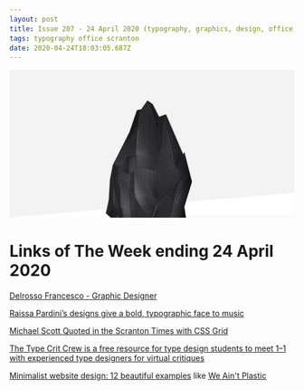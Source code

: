 ```yaml
---
layout: post
title: Issue 207 - 24 April 2020 (typography, graphics, design, office, scranton, css)
tags: typography office scranton
date: 2020-04-24T18:03:05.687Z
---
```

![Delrosso Francesco - Graphic Designer](/assets/uploads/issue-207.png "Delrosso Francesco - Graphic Designer")

# Links of The Week ending 24 April 2020

<a href="https://www.instagram.com/delrosso_francesco/" title="Delrosso Francesco - Graphic Designer" alt="Delrosso Francesco - Graphic Designer" target="_blank">Delrosso Francesco - Graphic Designer</a>

<a href="https://www.creativereview.co.uk/raissa-pardini-designer/" title="Raissa Pardini’s designs give a bold, typographic face to music" alt="Raissa Pardini’s designs give a bold, typographic face to music" target="_blank">Raissa Pardini’s designs give a bold, typographic face to music</a>

<a href="https://dev.to/codypearce/michael-scott-quoted-in-the-scranton-times-with-css-grid-kk3" title="Michael Scott Quoted in the Scranton Times with CSS Grid" alt="Michael Scott Quoted in the Scranton Times with CSS Grid" target="_blank">Michael Scott Quoted in the Scranton Times with CSS Grid</a>

<a href="https://www.instagram.com/typecritcrew/" title="The Type Crit Crew is a free resource for type design students to meet 1–1 with experienced type designers for virtual critiques" alt="The Type Crit Crew is a free resource for type design students to meet 1–1 with experienced type designers for virtual critiques" target="_blank">The Type Crit Crew is a free resource for type design students to meet 1–1 with experienced type designers for virtual critiques</a>

<a href="https://www.creativebloq.com/web-design/25-websites-use-minimalism-91516685" title="Minimalist website design: 12 beautiful examples" alt="Minimalist website design: 12 beautiful examples" target="_blank">Minimalist website design: 12 beautiful examples</a> like <a href="http://weaintplastic.com/" title="Featured: We Ain't Plastic" alt="Featured: We Ain't Plastic">We Ain't Plastic</a>